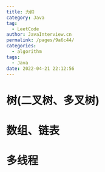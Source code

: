 ```yaml
---
title: 力扣
category: Java
tag: 
  - LeetCode
author: JavaInterview.cn
permalink: /pages/9a6c44/
categories: 
  - algorithm
tags: 
  - Java
date: 2022-04-21 22:12:56
---
```


# 树(二叉树、多叉树)

# 数组、链表

# 多线程
